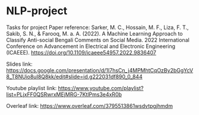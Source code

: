 # NLP-project
Tasks for project
Paper reference: Sarker, M. C., Hossain, M. F., Liza, F. T., Sakib, S. N., & Farooq, M. a. A. (2022). A Machine Learning Approach to Classify Anti-social Bengali Comments on Social Media. 2022 International Conference on Advancement in Electrical and Electronic Engineering (ICAEEE). https://doi.org/10.1109/icaeee54957.2022.9836407

Slides link: https://docs.google.com/presentation/d/1I7hsCn_j4MPMhtCqOzBy2bGgYcV8_T8NUio8uI8Q8kk/edit#slide=id.g222031df890_0_844

Youtube playlist link: https://www.youtube.com/playlist?list=PLjxFF0QSRwrxMEjMRG-7KtlPms3e4xR0b

Overleaf link: https://www.overleaf.com/3795513861wsdvtpgjhmdm
